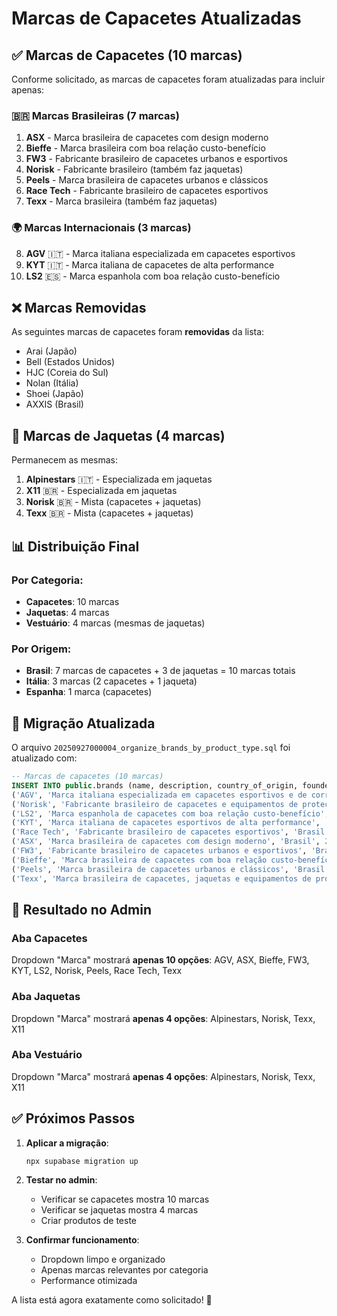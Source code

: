 # Marcas de Capacetes Atualizadas

## ✅ Marcas de Capacetes (10 marcas)

Conforme solicitado, as marcas de capacetes foram atualizadas para incluir apenas:

### 🇧🇷 Marcas Brasileiras (7 marcas)
1. **ASX** - Marca brasileira de capacetes com design moderno
2. **Bieffe** - Marca brasileira com boa relação custo-benefício  
3. **FW3** - Fabricante brasileiro de capacetes urbanos e esportivos
4. **Norisk** - Fabricante brasileiro (também faz jaquetas)
5. **Peels** - Marca brasileira de capacetes urbanos e clássicos
6. **Race Tech** - Fabricante brasileiro de capacetes esportivos
7. **Texx** - Marca brasileira (também faz jaquetas)

### 🌍 Marcas Internacionais (3 marcas)
8. **AGV** 🇮🇹 - Marca italiana especializada em capacetes esportivos
9. **KYT** 🇮🇹 - Marca italiana de capacetes de alta performance
10. **LS2** 🇪🇸 - Marca espanhola com boa relação custo-benefício

## ❌ Marcas Removidas

As seguintes marcas de capacetes foram **removidas** da lista:
- Arai (Japão)
- Bell (Estados Unidos) 
- HJC (Coreia do Sul)
- Nolan (Itália)
- Shoei (Japão)
- AXXIS (Brasil)

## 🧥 Marcas de Jaquetas (4 marcas)

Permanecem as mesmas:
1. **Alpinestars** 🇮🇹 - Especializada em jaquetas
2. **X11** 🇧🇷 - Especializada em jaquetas
3. **Norisk** 🇧🇷 - Mista (capacetes + jaquetas)
4. **Texx** 🇧🇷 - Mista (capacetes + jaquetas)

## 📊 Distribuição Final

### Por Categoria:
- **Capacetes**: 10 marcas
- **Jaquetas**: 4 marcas
- **Vestuário**: 4 marcas (mesmas de jaquetas)

### Por Origem:
- **Brasil**: 7 marcas de capacetes + 3 de jaquetas = 10 marcas totais
- **Itália**: 3 marcas (2 capacetes + 1 jaqueta)  
- **Espanha**: 1 marca (capacetes)

## 🔧 Migração Atualizada

O arquivo `20250927000004_organize_brands_by_product_type.sql` foi atualizado com:

```sql
-- Marcas de capacetes (10 marcas)
INSERT INTO public.brands (name, description, country_of_origin, founded_year, is_active, product_types) VALUES
('AGV', 'Marca italiana especializada em capacetes esportivos e de corrida', 'Itália', 1947, true, '{"capacetes"}'),
('Norisk', 'Fabricante brasileiro de capacetes e equipamentos de proteção', 'Brasil', 2010, true, '{"capacetes"}'),
('LS2', 'Marca espanhola de capacetes com boa relação custo-benefício', 'Espanha', 1990, true, '{"capacetes"}'),
('KYT', 'Marca italiana de capacetes esportivos de alta performance', 'Itália', 1990, true, '{"capacetes"}'),
('Race Tech', 'Fabricante brasileiro de capacetes esportivos', 'Brasil', 2008, true, '{"capacetes"}'),
('ASX', 'Marca brasileira de capacetes com design moderno', 'Brasil', 2012, true, '{"capacetes"}'),
('FW3', 'Fabricante brasileiro de capacetes urbanos e esportivos', 'Brasil', 2010, true, '{"capacetes"}'),
('Bieffe', 'Marca brasileira de capacetes com boa relação custo-benefício', 'Brasil', 2005, true, '{"capacetes"}'),
('Peels', 'Marca brasileira de capacetes urbanos e clássicos', 'Brasil', 1998, true, '{"capacetes"}'),
('Texx', 'Marca brasileira de capacetes, jaquetas e equipamentos de proteção', 'Brasil', 1985, true, '{"capacetes", "jaquetas"}');
```

## 🎯 Resultado no Admin

### Aba Capacetes
Dropdown "Marca" mostrará **apenas 10 opções**:
AGV, ASX, Bieffe, FW3, KYT, LS2, Norisk, Peels, Race Tech, Texx

### Aba Jaquetas  
Dropdown "Marca" mostrará **apenas 4 opções**:
Alpinestars, Norisk, Texx, X11

### Aba Vestuário
Dropdown "Marca" mostrará **apenas 4 opções**:
Alpinestars, Norisk, Texx, X11

## ✅ Próximos Passos

1. **Aplicar a migração**:
   ```bash
   npx supabase migration up
   ```

2. **Testar no admin**:
   - Verificar se capacetes mostra 10 marcas
   - Verificar se jaquetas mostra 4 marcas
   - Criar produtos de teste

3. **Confirmar funcionamento**:
   - Dropdown limpo e organizado
   - Apenas marcas relevantes por categoria
   - Performance otimizada

A lista está agora exatamente como solicitado! 🎯




